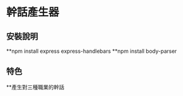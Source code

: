 # 幹話產生器
## 安裝說明
**npm install express express-handlebars
**npm install body-parser
## 特色
**產生對三種職業的幹話
